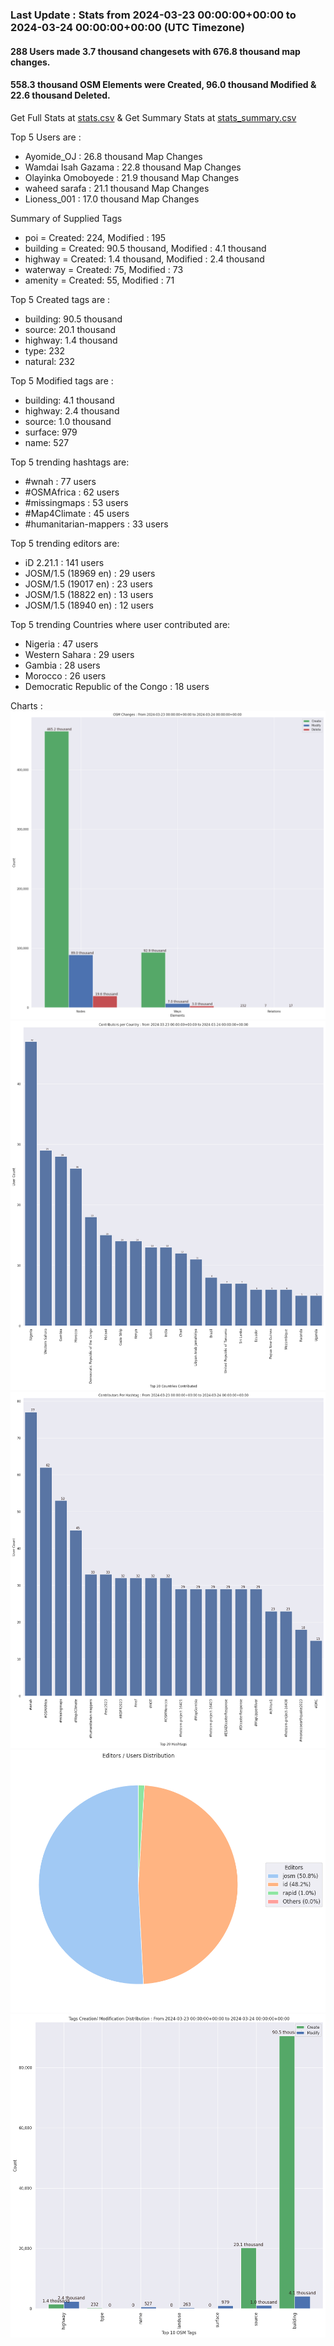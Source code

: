 ### Last Update : Stats from 2024-03-23 00:00:00+00:00 to 2024-03-24 00:00:00+00:00 (UTC Timezone)

#### 288 Users made 3.7 thousand changesets with 676.8 thousand map changes.
#### 558.3 thousand OSM Elements were Created, 96.0 thousand Modified & 22.6 thousand Deleted.
Get Full Stats at [stats.csv](/stats/hotosm/Daily/stats.csv)
 & Get Summary Stats at [stats_summary.csv](/stats/hotosm/Daily/stats_summary.csv)

Top 5 Users are : 
- Ayomide_OJ : 26.8 thousand Map Changes
- Wamdai Isah Gazama : 22.8 thousand Map Changes
- Olayinka Omoboyede : 21.9 thousand Map Changes
- waheed sarafa : 21.1 thousand Map Changes
- Lioness_001 : 17.0 thousand Map Changes

Summary of Supplied Tags
- poi = Created: 224, Modified : 195
- building = Created: 90.5 thousand, Modified : 4.1 thousand
- highway = Created: 1.4 thousand, Modified : 2.4 thousand
- waterway = Created: 75, Modified : 73
- amenity = Created: 55, Modified : 71


Top 5 Created tags are :
- building: 90.5 thousand
- source: 20.1 thousand
- highway: 1.4 thousand
- type: 232
- natural: 232


Top 5 Modified tags are :
- building: 4.1 thousand
- highway: 2.4 thousand
- source: 1.0 thousand
- surface: 979
- name: 527


Top 5 trending hashtags are:
- #wnah : 77 users
- #OSMAfrica : 62 users
- #missingmaps : 53 users
- #Map4Climate : 45 users
- #humanitarian-mappers : 33 users


Top 5 trending editors are:
- iD 2.21.1 : 141 users
- JOSM/1.5 (18969 en) : 29 users
- JOSM/1.5 (19017 en) : 23 users
- JOSM/1.5 (18822 en) : 13 users
- JOSM/1.5 (18940 en) : 12 users


Top 5 trending Countries where user contributed are:
- Nigeria : 47 users
- Western Sahara : 29 users
- Gambia : 28 users
- Morocco : 26 users
- Democratic Republic of the Congo : 18 users


 Charts : 
![Alt text](./stats_osm_changes.png) 
![Alt text](./stats_users_per_country.png) 
![Alt text](./stats_users_per_hashtag.png) 
![Alt text](./stats_editors_pie_chart.png) 
![Alt text](./stats_tags.png) 
